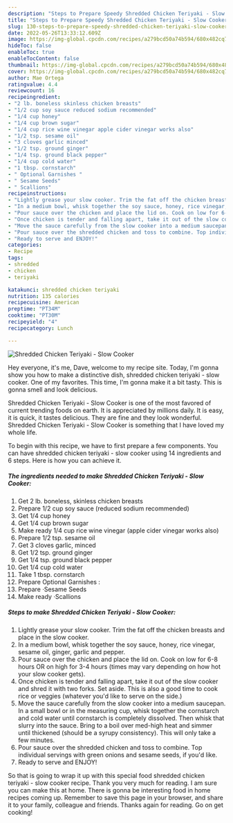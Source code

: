 ```yaml
---
description: "Steps to Prepare Speedy Shredded Chicken Teriyaki - Slow Cooker"
title: "Steps to Prepare Speedy Shredded Chicken Teriyaki - Slow Cooker"
slug: 130-steps-to-prepare-speedy-shredded-chicken-teriyaki-slow-cooker
date: 2022-05-26T13:33:12.609Z
image: https://img-global.cpcdn.com/recipes/a279bcd50a74b594/680x482cq70/shredded-chicken-teriyaki-slow-cooker-recipe-main-photo.jpg
hideToc: false
enableToc: true
enableTocContent: false
thumbnail: https://img-global.cpcdn.com/recipes/a279bcd50a74b594/680x482cq70/shredded-chicken-teriyaki-slow-cooker-recipe-main-photo.jpg
cover: https://img-global.cpcdn.com/recipes/a279bcd50a74b594/680x482cq70/shredded-chicken-teriyaki-slow-cooker-recipe-main-photo.jpg
author: Mae Ortega
ratingvalue: 4.4
reviewcount: 16
recipeingredient:
- "2 lb. boneless skinless chicken breasts"
- "1/2 cup soy sauce reduced sodium recommended"
- "1/4 cup honey"
- "1/4 cup brown sugar"
- "1/4 cup rice wine vinegar apple cider vinegar works also"
- "1/2 tsp. sesame oil"
- "3 cloves garlic minced"
- "1/2 tsp. ground ginger"
- "1/4 tsp. ground black pepper"
- "1/4 cup cold water"
- "1 tbsp. cornstarch"
- " Optional Garnishes "
- " Sesame Seeds"
- " Scallions"
recipeinstructions:
- "Lightly grease your slow cooker. Trim the fat off the chicken breasts and place in the slow cooker."
- "In a medium bowl, whisk together the soy sauce, honey, rice vinegar, sesame oil, ginger, garlic and pepper."
- "Pour sauce over the chicken and place the lid on. Cook on low for 6-8 hours OR on high for 3-4 hours (times may vary depending on how hot your slow cooker gets)."
- "Once chicken is tender and falling apart, take it out of the slow cooker and shred it with two forks. Set aside. This is also a good time to cook rice or veggies (whatever you&#39;d like to serve on the side.)"
- "Move the sauce carefully from the slow cooker into a medium saucepan. In a small bowl or in the measuring cup, whisk together the cornstarch and cold water until cornstarch is completely dissolved. Then whisk that slurry into the sauce. Bring to a boil over med-high heat and simmer until thickened (should be a syrupy consistency). This will only take a few minutes."
- "Pour sauce over the shredded chicken and toss to combine. Top individual servings with green onions and sesame seeds, if you&#39;d like."
- "Ready to serve and ENJOY!"
categories:
- Recipe
tags:
- shredded
- chicken
- teriyaki

katakunci: shredded chicken teriyaki 
nutrition: 135 calories
recipecuisine: American
preptime: "PT34M"
cooktime: "PT30M"
recipeyield: "4"
recipecategory: Lunch

---
```



![Shredded Chicken Teriyaki - Slow Cooker](https://img-global.cpcdn.com/recipes/a279bcd50a74b594/680x482cq70/shredded-chicken-teriyaki-slow-cooker-recipe-main-photo.jpg)

Hey everyone, it's me, Dave, welcome to my recipe site. Today, I'm gonna show you how to make a distinctive dish, shredded chicken teriyaki - slow cooker. One of my favorites. This time, I'm gonna make it a bit tasty. This is gonna smell and look delicious.



Shredded Chicken Teriyaki - Slow Cooker is one of the most favored of current trending foods on earth. It is appreciated by millions daily. It is easy, it is quick, it tastes delicious. They are fine and they look wonderful. Shredded Chicken Teriyaki - Slow Cooker is something that I have loved my whole life.


To begin with this recipe, we have to first prepare a few components. You can have shredded chicken teriyaki - slow cooker using 14 ingredients and 6 steps. Here is how you can achieve it.

<!--inarticleads1-->

##### The ingredients needed to make Shredded Chicken Teriyaki - Slow Cooker:

1. Get 2 lb. boneless, skinless chicken breasts
1. Prepare 1/2 cup soy sauce (reduced sodium recommended)
1. Get 1/4 cup honey
1. Get 1/4 cup brown sugar
1. Make ready 1/4 cup rice wine vinegar (apple cider vinegar works also)
1. Prepare 1/2 tsp. sesame oil
1. Get 3 cloves garlic, minced
1. Get 1/2 tsp. ground ginger
1. Get 1/4 tsp. ground black pepper
1. Get 1/4 cup cold water
1. Take 1 tbsp. cornstarch
1. Prepare  Optional Garnishes :
1. Prepare  ·Sesame Seeds
1. Make ready  ·Scallions




<!--inarticleads2-->

##### Steps to make Shredded Chicken Teriyaki - Slow Cooker:

1. Lightly grease your slow cooker. Trim the fat off the chicken breasts and place in the slow cooker.
1. In a medium bowl, whisk together the soy sauce, honey, rice vinegar, sesame oil, ginger, garlic and pepper.
1. Pour sauce over the chicken and place the lid on. Cook on low for 6-8 hours OR on high for 3-4 hours (times may vary depending on how hot your slow cooker gets).
1. Once chicken is tender and falling apart, take it out of the slow cooker and shred it with two forks. Set aside. This is also a good time to cook rice or veggies (whatever you&#39;d like to serve on the side.)
1. Move the sauce carefully from the slow cooker into a medium saucepan. In a small bowl or in the measuring cup, whisk together the cornstarch and cold water until cornstarch is completely dissolved. Then whisk that slurry into the sauce. Bring to a boil over med-high heat and simmer until thickened (should be a syrupy consistency). This will only take a few minutes.
1. Pour sauce over the shredded chicken and toss to combine. Top individual servings with green onions and sesame seeds, if you&#39;d like.
1. Ready to serve and ENJOY!



So that is going to wrap it up with this special food shredded chicken teriyaki - slow cooker recipe. Thank you very much for reading. I am sure you can make this at home. There is gonna be interesting food in home recipes coming up. Remember to save this page in your browser, and share it to your family, colleague and friends. Thanks again for reading. Go on get cooking!
